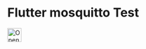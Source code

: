 # Flutter mosquitto Test


<a href="https://idx.google.com/new?template=https://github.com/gabystdev/flutter-mosquitto/edit/main">
  <img height="32" alt="Open in IDX" src="https://cdn.idx.dev/btn/open_dark_32.svg">
</a>
